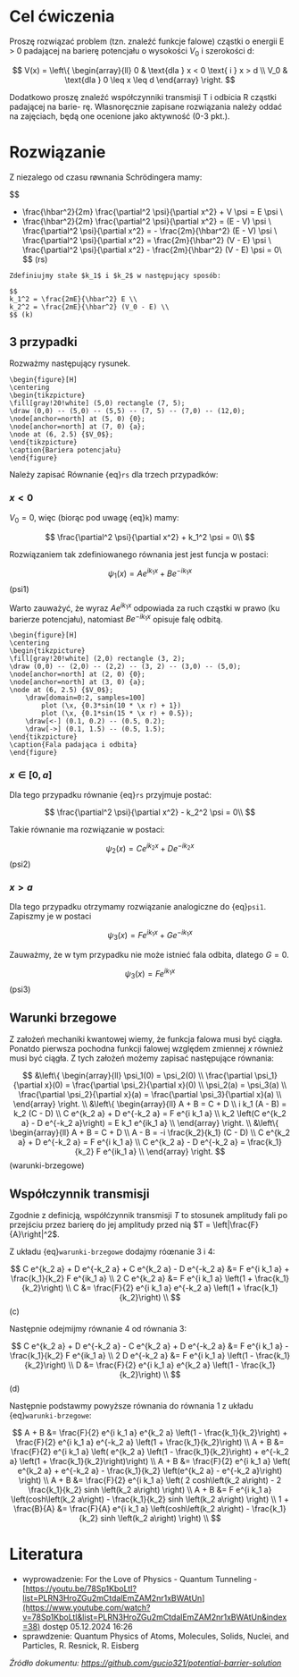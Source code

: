 # Cel ćwiczenia

Proszę rozwiązać problem (tzn. znaleźć funkcje falowe) cząstki o energii E > 0 padającej na barierę potencjału o wysokości $V_0$ i szerokości d:

$$
V(x) = \left\{
\begin{array}{ll}
0 & \text{dla } x < 0 \text{ i } x > d \\
V_0 & \text{dla } 0 \leq x \leq d
\end{array}
\right.
$$

Dodatkowo proszę znaleźć współczynniki transmisji T i odbicia R cząstki padającej na barie-
rę. Własnoręcznie zapisane rozwiązania należy oddać na zajęciach, będą one ocenione jako
aktywność (0-3 pkt.).

# Rozwiązanie

Z niezalego od czasu røwnania Schrödingera mamy:

$$
- \frac{\hbar^2}{2m} \frac{\partial^2 \psi}{\partial x^2} + V \psi = E \psi \\
- \frac{\hbar^2}{2m} \frac{\partial^2 \psi}{\partial x^2} = (E - V) \psi \\
\frac{\partial^2 \psi}{\partial x^2} = - \frac{2m}{\hbar^2} (E - V) \psi \\
\frac{\partial^2 \psi}{\partial x^2} = \frac{2m}{\hbar^2} (V - E) \psi \\
\frac{\partial^2 \psi}{\partial x^2} - \frac{2m}{\hbar^2} (V - E) \psi  = 0\\
$$ (rs)

```{important}
Zdefiniujmy stałe $k_1$ i $k_2$ w następujący sposób:

$$
k_1^2 = \frac{2mE}{\hbar^2} E \\
k_2^2 = \frac{2mE}{\hbar^2} (V_0 - E) \\
$$ (k)
```

## 3 przypadki

Rozważmy następujący rysunek.

```{raw} latex
\begin{figure}[H]
\centering
\begin{tikzpicture}
\fill[gray!20!white] (5,0) rectangle (7, 5);
\draw (0,0) -- (5,0) -- (5,5) -- (7, 5) -- (7,0) -- (12,0);
\node[anchor=north] at (5, 0) {0};
\node[anchor=north] at (7, 0) {a};
\node at (6, 2.5) {$V_0$};
\end{tikzpicture}
\caption{Bariera potencjału}
\end{figure}
```

Należy zapisać Równanie {eq}`rs` dla trzech przypadków:

### $x < 0$

$V_0 = 0$, więc (biorąc pod uwagę {eq}`k`) mamy:

$$
\frac{\partial^2 \psi}{\partial x^2} + k_1^2 \psi  = 0\\
$$

Rozwiązaniem tak zdefiniowanego równania jest  jest funcja w postaci:

$$
\psi_1(x) = A e^{i k_1 x} + B e^{-i k_1 x}
$$ (psi1)

Warto zauważyć, że wyraz $A e^{i k_1 x}$ odpowiada za ruch cząstki w prawo (ku barierze potencjału),
natomiast $B e^{-i k_1 x}$ opisuje falę odbitą.

```{raw} latex
\begin{figure}[H]
\centering
\begin{tikzpicture}
\fill[gray!20!white] (2,0) rectangle (3, 2);
\draw (0,0) -- (2,0) -- (2,2) -- (3, 2) -- (3,0) -- (5,0);
\node[anchor=north] at (2, 0) {0};
\node[anchor=north] at (3, 0) {a};
\node at (6, 2.5) {$V_0$};
    \draw[domain=0:2, samples=100]
        plot (\x, {0.3*sin(10 * \x r) + 1})
        plot (\x, {0.1*sin(15 * \x r) + 0.5});
    \draw[<-] (0.1, 0.2) -- (0.5, 0.2);
    \draw[->] (0.1, 1.5) -- (0.5, 1.5);
\end{tikzpicture}
\caption{Fala padająca i odbita}
\end{figure}
```

### $x \in [0, a]$

Dla tego przypadku równanie {eq}`rs` przyjmuje postać:

$$
\frac{\partial^2 \psi}{\partial x^2} - k_2^2 \psi  = 0\\
$$

Takie równanie ma rozwiązanie w postaci:

$$
\psi_2(x) = C e^{i k_2 x} + D e^{-i k_2 x}
$$ (psi2)

### $x > a$

Dla tego przypadku otrzymamy rozwiązanie analogiczne do {eq}`psi1`.
Zapiszmy je w postaci

$$
\psi_3(x) = F e^{i k_1 x} + G e^{-i k_1 x}
$$

Zauważmy, że w tym przypadku nie może istnieć fala odbita, dlatego $G = 0$.

$$
\psi_3(x) = F e^{i k_1 x} 
$$ (psi3)

## Warunki brzegowe

Z założeń mechaniki kwantowej wiemy, że funkcja falowa musi być ciągła.
Ponatdo pierwsza pochodna funkcji falowej względem zmiennej $x$ również musi być ciągła.
Z tych założeń możemy zapisać następujące równania:

$$
&\left\{
    \begin{array}{ll}
        \psi_1(0) = \psi_2(0) \\
        \frac{\partial \psi_1}{\partial x}(0) = \frac{\partial \psi_2}{\partial x}(0) \\
        \psi_2(a) = \psi_3(a) \\
        \frac{\partial \psi_2}{\partial x}(a) = \frac{\partial \psi_3}{\partial x}(a) \\
    \end{array}
\right. \\
&\left\{
    \begin{array}{ll}
        A + B = C + D \\
        i k_1 (A - B) = k_2 (C - D) \\
        C e^{k_2 a} + D e^{-k_2 a} = F e^{i k_1 a} \\
        k_2 \left(C e^{k_2 a} - D e^{-k_2 a}\right) = E k_1 e^{ik_1 a} \\
    \end{array}
\right. \\
&\left\{
    \begin{array}{ll}
        A + B = C + D \\
        A - B = -i \frac{k_2}{k_1} (C - D) \\
        C e^{k_2 a} + D e^{-k_2 a} = F e^{i k_1 a} \\
        C e^{k_2 a} - D e^{-k_2 a} = \frac{k_1}{k_2} F e^{ik_1 a} \\
    \end{array}
\right.
$$ (warunki-brzegowe)

## Współczynnik transmisji

Zgodnie z definicją, współćzynnik transmisji $T$ to 
stosunek amplitudy fali po przejściu przez barierę do jej amplitudy przed nią $T = \left|\frac{F}{A}\right|^2$.

Z układu {eq}`warunki-brzegowe` dodajmy róœnanie 3 i 4:

$$
C e^{k_2 a} + D e^{-k_2 a} + C e^{k_2 a} - D e^{-k_2 a} &=
F e^{i k_1 a} + \frac{k_1}{k_2} F e^{ik_1 a} \\
2 C e^{k_2 a} &=
F e^{i k_1 a} \left(1 + \frac{k_1}{k_2}\right) \\
C &= \frac{F}{2} e^{i k_1 a} e^{-k_2 a} \left(1 + \frac{k_1}{k_2}\right) \\
$$ (c)

Następnie odejmijmy równanie 4 od równania 3:

$$
C e^{k_2 a} + D e^{-k_2 a} - C e^{k_2 a} + D e^{-k_2 a} &= F e^{i k_1 a} - \frac{k_1}{k_2} F e^{ik_1 a} \\
2 D e^{-k_2 a} &= F e^{i k_1 a} \left(1 - \frac{k_1}{k_2}\right) \\
D &= \frac{F}{2} e^{i k_1 a} e^{k_2 a} \left(1 - \frac{k_1}{k_2}\right) \\
$$ (d)

Następnie podstawmy powyższe równania do równania 1 z układu {eq}`warunki-brzegowe`:

$$
A + B &= \frac{F}{2} e^{i k_1 a} e^{k_2 a} \left(1 - \frac{k_1}{k_2}\right) + \frac{F}{2} e^{i k_1 a} e^{-k_2 a} \left(1 + \frac{k_1}{k_2}\right) \\
A + B &= \frac{F}{2} e^{i k_1 a} \left( e^{k_2 a} \left(1 - \frac{k_1}{k_2}\right) + e^{-k_2 a} \left(1 + \frac{k_1}{k_2}\right)\right) \\
A + B &= \frac{F}{2} e^{i k_1 a} \left( e^{k_2 a} + e^{-k_2 a} - \frac{k_1}{k_2} \left(e^{k_2 a} - e^{-k_2 a}\right) \right) \\
A + B &= \frac{F}{2} e^{i k_1 a} \left( 2 cosh\left(k_2 a\right) - 2 \frac{k_1}{k_2} sinh \left(k_2 a\right) \right) \\
A + B &= F e^{i k_1 a} \left(cosh\left(k_2 a\right) - \frac{k_1}{k_2} sinh \left(k_2 a\right) \right) \\
1 + \frac{B}{A} &= \frac{F}{A} e^{i k_1 a} \left(cosh\left(k_2 a\right) - \frac{k_1}{k_2} sinh \left(k_2 a\right) \right) \\
$$

# Literatura

- wyprowadzenie: For the Love of Physics - Quantum Tunneling - [https://youtu.be/78Sp1KboLtI?list=PLRN3HroZGu2mCtdalEmZAM2nr1xBWAtUn](https://www.youtube.com/watch?v=78Sp1KboLtI&list=PLRN3HroZGu2mCtdalEmZAM2nr1xBWAtUn&index=38) dostęp 05.12.2024 16:26
- sprawdzenie: Quantum Physics of Atoms, Molecules, Solids, Nuclei, and Particles, R. Resnick, R. Eisberg

_Źródło dokumentu: https://github.com/gucio321/potential-barrier-solution_
